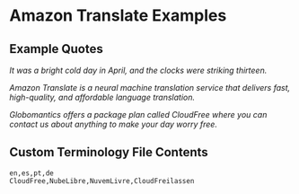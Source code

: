 # Amazon Translate Examples

## Example Quotes
_It was a bright cold day in April, and the clocks were striking thirteen._

_Amazon Translate is a neural machine translation service that delivers fast, high-quality, and affordable language translation._

_Globomantics offers a package plan called CloudFree where you can contact us about anything to make your day worry free._

## Custom Terminology File Contents

```csv
en,es,pt,de
CloudFree,NubeLibre,NuvemLivre,CloudFreilassen
```
